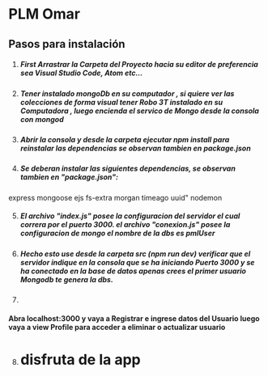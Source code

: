 # PLM Omar

## Pasos para instalación
1. ##### First Arrastrar la Carpeta del Proyecto hacia su editor de preferencia sea Visual Studio Code, Atom etc...

2. ##### Tener instalado mongoDb en su computador , si quiere ver las colecciones de forma visual tener Robo 3T instalado en su Computadora , luego encienda el servico de Mongo desde la consola con mongod

3. ##### Abrir la consola y desde la carpeta ejecutar npm install para reinstalar las dependencias  se observan tambien en package.json

4. ##### Se deberan instalar las siguientes dependencias, se observan tambien en "package.json":

express
mongoose
ejs
fs-extra
morgan
timeago
uuid"
nodemon

5. ##### El archivo "index.js" posee la configuracion del servidor el cual correra por el puerto 3000. el archivo "conexion.js" posee la configuracion de mongo el nombre de la dbs es pmlUser

6. ##### Hecho esto use desde la carpeta src (npm run dev) verificar que el servidor indique en la consola que se ha iniciando Puerto 3000 y se ha conectado en la base de datos apenas crees el primer usuario Mongodb te genera la dbs.


7. 
 #### Abra  localhost:3000 y vaya a Registrar e ingrese datos del Usuario luego vaya a view Profile para acceder a eliminar o actualizar usuario

8. # disfruta de la app
